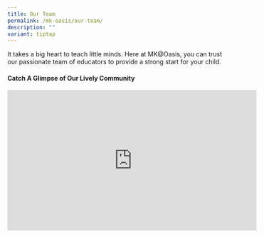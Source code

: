 ```yaml
---
title: Our Team
permalink: /mk-oasis/our-team/
description: ""
variant: tiptap
---
```

<p></p><p>It takes a big heart to teach little minds. Here at MK@Oasis, you can trust our passionate team of educators to provide a strong start for your child.</p><p></p><p></p><p></p><h4>Catch A Glimpse of Our Lively Community</h4><div class="iframe-wrapper"><iframe height="315" width="560" allowfullscreen="true" frameborder="0" src="https://www.youtube.com/embed/K_Kqmdc1f6E?si=oB8M-kzgJQLYBbqu"></iframe></div><p></p>